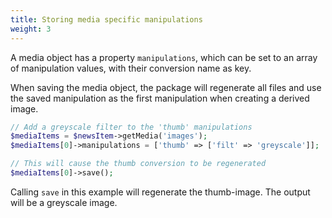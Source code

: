 ```yaml
---
title: Storing media specific manipulations
weight: 3
---
```


A media object has a property `manipulations`, which can be set to an array of manipulation values, with their conversion name as key.

When saving the media object, the package will regenerate all files and use the saved manipulation as the first manipulation when creating a derived image.

```php
// Add a greyscale filter to the 'thumb' manipulations
$mediaItems = $newsItem->getMedia('images');
$mediaItems[0]->manipulations = ['thumb' => ['filt' => 'greyscale']];

// This will cause the thumb conversion to be regenerated
$mediaItems[0]->save();
```

Calling `save` in this example will regenerate the thumb-image. The output will be a greyscale image.
